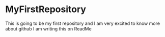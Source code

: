 # MyFirstRepository
This is going to be my first repository and I am very excited to know more about github
I am writing this on ReadMe

